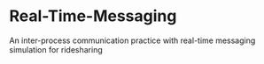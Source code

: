 # Real-Time-Messaging
An inter-process communication practice with real-time messaging simulation for ridesharing
